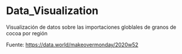 # Data_Visualization
Visualización de datos sobre las importaciones globlales de granos de cocoa por región

Fuente: https://data.world/makeovermonday/2020w52
